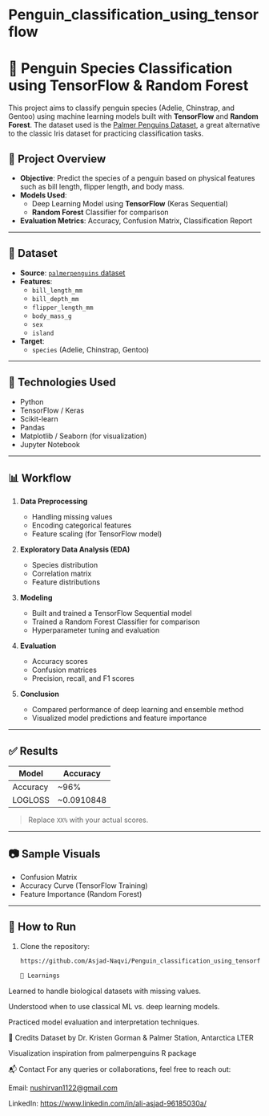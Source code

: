 # Penguin_classification_using_tensorflow
# 🐧 Penguin Species Classification using TensorFlow & Random Forest

This project aims to classify penguin species (Adelie, Chinstrap, and Gentoo) using machine learning models built with **TensorFlow** and **Random Forest**. The dataset used is the [Palmer Penguins Dataset](https://github.com/allisonhorst/palmerpenguins), a great alternative to the classic Iris dataset for practicing classification tasks.

## 📌 Project Overview

- **Objective**: Predict the species of a penguin based on physical features such as bill length, flipper length, and body mass.
- **Models Used**:
  - Deep Learning Model using **TensorFlow** (Keras Sequential)
  - **Random Forest** Classifier for comparison
- **Evaluation Metrics**: Accuracy, Confusion Matrix, Classification Report

---

## 📁 Dataset

- **Source**: [`palmerpenguins` dataset](https://github.com/allisonhorst/palmerpenguins)
- **Features**:
  - `bill_length_mm`
  - `bill_depth_mm`
  - `flipper_length_mm`
  - `body_mass_g`
  - `sex`
  - `island`
- **Target**:
  - `species` (Adelie, Chinstrap, Gentoo)

---

## 🔧 Technologies Used

- Python
- TensorFlow / Keras
- Scikit-learn
- Pandas
- Matplotlib / Seaborn (for visualization)
- Jupyter Notebook

---

## 📊 Workflow

1. **Data Preprocessing**
   - Handling missing values
   - Encoding categorical features
   - Feature scaling (for TensorFlow model)

2. **Exploratory Data Analysis (EDA)**
   - Species distribution
   - Correlation matrix
   - Feature distributions

3. **Modeling**
   - Built and trained a TensorFlow Sequential model
   - Trained a Random Forest Classifier for comparison
   - Hyperparameter tuning and evaluation

4. **Evaluation**
   - Accuracy scores
   - Confusion matrices
   - Precision, recall, and F1 scores

5. **Conclusion**
   - Compared performance of deep learning and ensemble method
   - Visualized model predictions and feature importance

---

## ✅ Results

| Model           | Accuracy |
|----------------|----------|
| Accuracy       | ~96%     |
| LOGLOSS        | ~0.0910848     |

> Replace `XX%` with your actual scores.

---

## 📷 Sample Visuals

- Confusion Matrix  
- Accuracy Curve (TensorFlow Training)  
- Feature Importance (Random Forest)

---

## 📂 How to Run

1. Clone the repository:
   ```bash
   https://github.com/Asjad-Naqvi/Penguin_classification_using_tensorflow.git
   
   🧠 Learnings
Learned to handle biological datasets with missing values.

Understood when to use classical ML vs. deep learning models.

Practiced model evaluation and interpretation techniques.

📌 Credits
Dataset by Dr. Kristen Gorman & Palmer Station, Antarctica LTER

Visualization inspiration from palmerpenguins R package



📬 Contact
For any queries or collaborations, feel free to reach out:

Email: nushirvan1122@gmail.com

LinkedIn: https://www.linkedin.com/in/ali-asjad-96185030a/

